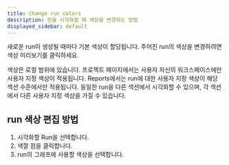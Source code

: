 ```yaml
---
title: Change run colors
description: 런을 시각화할 때 색상을 변경하는 방법
displayed_sidebar: default
---
```


새로운 run이 생성될 때마다 기본 색상이 할당됩니다. 주어진 run의 색상을 변경하려면 색상 미리보기를 클릭하세요.

색상은 로컬 범위에 있습니다. 프로젝트 페이지에서는 사용자 자신의 워크스페이스에만 사용자 지정 색상이 적용됩니다. Reports에서는 run에 대한 사용자 지정 색상이 해당 섹션 수준에서만 적용됩니다. 동일한 run을 다른 섹션에서 시각화할 수 있으며, 각 섹션에서 다른 사용자 지정 색상을 가질 수 있습니다.

## run 색상 편집 방법

1. 시각화할 Run을 선택합니다.
2. 색깔 점을 클릭합니다.
3. run의 그래프에 사용할 색상을 선택합니다.